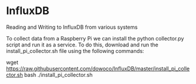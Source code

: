 # InfluxDB
Reading and Writing to InfluxDB from various systems

To collect data from a Raspberry Pi we can install the python collector.py script and run it as a service. To do this, 
download and run the install_pi_collector.sh file using the following commands:

wget https://raw.githubusercontent.com/dowoco/InfluxDB/master/install_pi_collector.sh
bash ./install_pi_collector.sh


